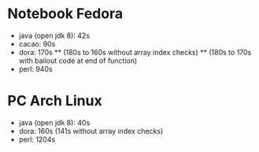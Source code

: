 Notebook Fedora
===============
* java (open jdk 8): 42s
* cacao: 90s
* dora: 170s
** (180s to 160s without array index checks)
** (180s to 170s with bailout code at end of function)
* perl: 940s

PC Arch Linux
=============
* java (open jdk 8): 40s
* dora: 160s (141s without array index checks)
* perl: 1204s

